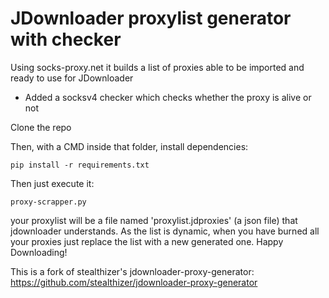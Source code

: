 # JDownloader proxylist generator with checker

Using socks-proxy.net it builds a list of proxies able to be imported and ready to use for JDownloader

- Added a socksv4 checker which checks whether the proxy is alive or not

Clone the repo

Then, with a CMD inside that folder, install dependencies:
```
pip install -r requirements.txt
```

Then just execute it:

```
proxy-scrapper.py
```

your proxylist will be a file named 'proxylist.jdproxies' (a json file) that jdownloader understands.
As the list is dynamic, when you have burned all your proxies just replace the list with a new generated one. 
Happy Downloading!

This is a fork of stealthizer's jdownloader-proxy-generator: https://github.com/stealthizer/jdownloader-proxy-generator
